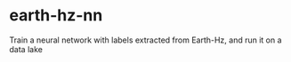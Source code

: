 # earth-hz-nn
Train a neural network with labels extracted from Earth-Hz, and run it on a data lake
